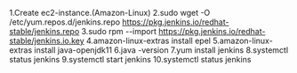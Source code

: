 1.Create ec2-instance.(Amazon-Linux)
2.sudo wget -O /etc/yum.repos.d/jenkins.repo https://pkg.jenkins.io/redhat-stable/jenkins.repo
3.sudo rpm --import https://pkg.jenkins.io/redhat-stable/jenkins.io.key
4.amazon-linux-extras install epel 
5.amazon-linux-extras install java-openjdk11
6.java -version
7.yum install jenkins
8.systemctl status jenkins
9.systemctl start jenkins
10.systemctl status jenkins